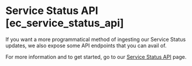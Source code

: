 # Service Status API [ec_service_status_api]

If you want a more programmatical method of ingesting our Service Status updates, we also expose some API endpoints that you can avail of.

For more information and to get started, go to our [Service Status API](https://status.elastic.co/api/) page.

